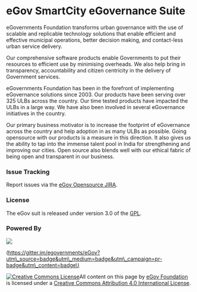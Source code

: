 # eGov SmartCity eGovernance Suite

eGovernments Foundation transforms urban governance with the use of scalable and replicable technology solutions that enable efficient and effective municipal operations, better decision making, and contact-less urban service delivery.

Our comprehensive software products enable Governments to put their resources to efficient use by minimising overheads. We also help bring in transparency, accountability and citizen centricity in the delivery of Government services.

eGovernments Foundation has been in the forefront of implementing eGovernance solutions since 2003. Our products have been serving over 325 ULBs across the country. Our time tested products have impacted the ULBs in a large way. We have also been involved in several eGovernance initiatives in the country.

Our primary business motivator is to increase the footprint of eGovernance across the country and help adoption in as many ULBs as possible. Going opensource with our products is a measure in this direction. It also gives us the ability to tap into the immense talent pool in India for strengthening and improving our cities. Open source also blends well with our ethical fabric of being open and transparent in our business.

### **Issue Tracking**

Report issues via the [eGov Opensource JIRA](http://issues.egovernments.org/browse/PHOENIX).

### **License**

The eGov suit is released under version 3.0 of the [GPL](http://www.gnu.org/licenses/).

### **Powered By**

![](https://badges.gitter.im/Join%20Chat.svg)

\([https://gitter.im/egovernments/eGov?utm\_source=badge&utm\_medium=badge&utm\_campaign=pr-badge&utm\_content=badge\)](https://gitter.im/egovernments/eGov?utm_source=badge&utm_medium=badge&utm_campaign=pr-badge&utm_content=badge%29)



 [![Creative Commons License](https://i.creativecommons.org/l/by/4.0/80x15.png)​](http://creativecommons.org/licenses/by/4.0/)All content on this page by [eGov Foundation](https://egov.org.in/) is licensed under a [Creative Commons Attribution 4.0 International License](http://creativecommons.org/licenses/by/4.0/).

